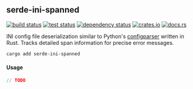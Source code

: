 ## serde-ini-spanned

[<img alt="build status" src="https://img.shields.io/github/actions/workflow/status/romnn/serde-ini-spanned/build.yaml?branch=main&label=build">](https://github.com/romnn/serde-ini-spanned/actions/workflows/build.yaml)
[<img alt="test status" src="https://img.shields.io/github/actions/workflow/status/romnn/serde-ini-spanned/test.yaml?branch=main&label=test">](https://github.com/romnn/serde-ini-spanned/actions/workflows/test.yaml)
[![dependency status](https://deps.rs/repo/github/romnn/serde-ini-spanned/status.svg)](https://deps.rs/repo/github/romnn/serde-ini-spanned)
[<img alt="crates.io" src="https://img.shields.io/crates/v/serde-ini-spanned">](https://crates.io/crates/serde-ini-spanned)
[<img alt="docs.rs" src="https://img.shields.io/docsrs/serde-ini-spanned/latest?label=docs.rs">](https://docs.rs/serde-ini-spanned)

INI config file deserialization similar to Python's [configparser](https://docs.python.org/3/library/configparser.html) written in Rust.
Tracks detailed span information for precise error messages.

```bash
cargo add serde-ini-spanned
```

#### Usage

```rust
// TODO
```
